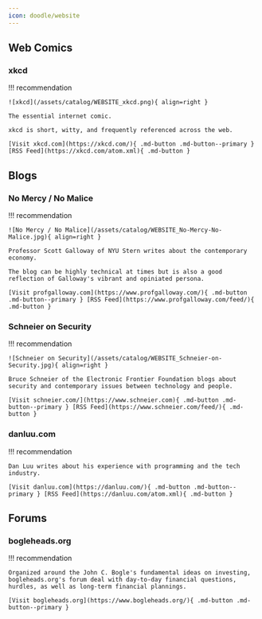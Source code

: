 ```yaml
---
icon: doodle/website
---
```


## Web Comics

### xkcd

!!! recommendation

    ![xkcd](/assets/catalog/WEBSITE_xkcd.png){ align=right }

    The essential internet comic.
    
    xkcd is short, witty, and frequently referenced across the web.

    [Visit xkcd.com](https://xkcd.com/){ .md-button .md-button--primary } [RSS Feed](https://xkcd.com/atom.xml){ .md-button }      

## Blogs

### No Mercy / No Malice

!!! recommendation

    ![No Mercy / No Malice](/assets/catalog/WEBSITE_No-Mercy-No-Malice.jpg){ align=right }

    Professor Scott Galloway of NYU Stern writes about the contemporary economy. 

    The blog can be highly technical at times but is also a good reflection of Galloway's vibrant and opiniated persona.

    [Visit profgalloway.com](https://www.profgalloway.com/){ .md-button .md-button--primary } [RSS Feed](https://www.profgalloway.com/feed/){ .md-button }    

### Schneier on Security

!!! recommendation

    ![Schneier on Security](/assets/catalog/WEBSITE_Schneier-on-Security.jpg){ align=right }

    Bruce Schneier of the Electronic Frontier Foundation blogs about security and contemporary issues between technology and people.

    [Visit schneier.com/](https://www.schneier.com){ .md-button .md-button--primary } [RSS Feed](https://www.schneier.com/feed/){ .md-button }    

### danluu.com

!!! recommendation

    Dan Luu writes about his experience with programming and the tech industry.

    [Visit danluu.com](https://danluu.com/){ .md-button .md-button--primary } [RSS Feed](https://danluu.com/atom.xml){ .md-button } 


## Forums

### bogleheads.org

!!! recommendation

    Organized around the John C. Bogle's fundamental ideas on investing, bogleheads.org's forum deal with day-to-day financial questions, hurdles, as well as long-term financial plannings.

    [Visit bogleheads.org](https://www.bogleheads.org/){ .md-button .md-button--primary }   
